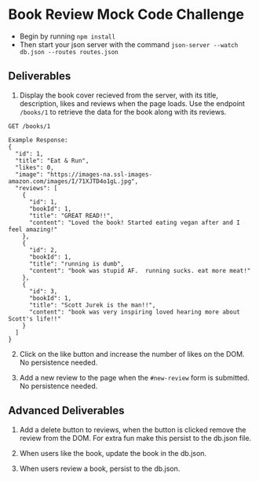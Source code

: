 # Book Review Mock Code Challenge

- Begin by running `npm install`
- Then start your json server with the command `json-server --watch db.json --routes routes.json`

## Deliverables

1. Display the book cover recieved from the server, with its title, description, likes and reviews when the page loads. Use the endpoint `/books/1` to retrieve the data for the book along with its reviews.

```
GET /books/1

Example Response:
{
  "id": 1,
  "title": "Eat & Run",
  "likes": 0,
  "image": "https://images-na.ssl-images-amazon.com/images/I/71XJTD4o1gL.jpg",
  "reviews": [
    {
      "id": 1,
      "bookId": 1,
      "title": "GREAT READ!!",
      "content": "Loved the book! Started eating vegan after and I feel amazing!"
    },
    {
      "id": 2,
      "bookId": 1,
      "title": "running is dumb",
      "content": "book was stupid AF.  running sucks. eat more meat!"
    },
    {
      "id": 3,
      "bookId": 1,
      "title": "Scott Jurek is the man!!",
      "content": "book was very inspiring loved hearing more about Scott's life!!"
    }
  ]
}
```

2. Click on the like button and increase the number of likes on the DOM. No persistence needed.

3. Add a new review to the page when the `#new-review` form is submitted. No persistence needed.

## Advanced Deliverables

1. Add a delete button to reviews, when the button is clicked remove the review from the DOM. For extra fun make this persist to the db.json file.

2. When users like the book, update the book in the db.json.

3. When users review a book, persist to the db.json.
